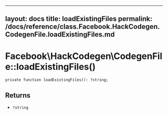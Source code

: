 
***

layout: docs
title: loadExistingFiles
permalink: /docs/reference/class.Facebook.HackCodegen.CodegenFile.loadExistingFiles.md
---







# Facebook\\HackCodegen\\CodegenFile::loadExistingFiles()




``` Hack
private function loadExistingFiles(): ?string;
```




## Returns




* ` ?string `